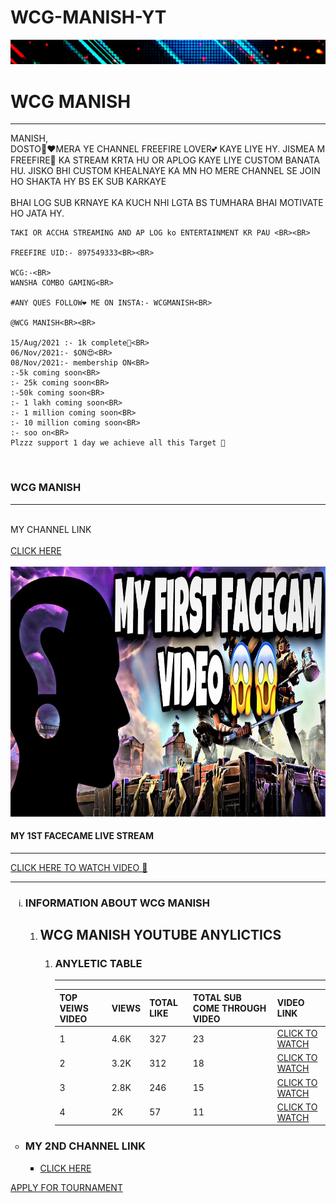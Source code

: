 # WCG-MANISH-YT
 <!-- THIS IS MY FIRST WEB PAGE -->


<!DOCTYPE html>
<html lang="en">

<head>
  <meta charset="UTF-8">
  <meta http-equiv="X-UA-Compatible" content="IE=edge">
  <meta name="viewport" content="width=device-width, initial-scale=1.0">
  <META NAME="DESCRIPTION" CONTENT="THIS IS WCG MANISH WEBSITE">
  <META NAME="KEYWORD" CONTEND="WCG MANISH , WCG MANISH YOUTUBE, WCG MANISH WEBSITE">
  <META ROBERT="ROBERT" CONTENT="INDEX, FOLLOW">
</head>
<body>
  <img SRC="1641976074263.gif" ALT="IMAGE LOADING ERROR"/>
  <P1>
    <H1>WCG MANISH</H1>
    <hr>
    MANISH,
    <BR>
    DOSTO🧍‍❤MERA YE CHANNEL FREEFIRE LOVER💕 KAYE LIYE HY.
    JISMEA M FREEFIRE🌠 KA STREAM KRTA HU OR APLOG KAYE LIYE CUSTOM BANATA HU.
    JISKO BHI CUSTOM KHEALNAYE KA MN HO MERE CHANNEL SE JOIN HO SHAKTA HY BS EK SUB KARKAYE<BR>
    <BR>
    BHAI LOG SUB KRNAYE KA
    KUCH NHI LGTA BS TUMHARA BHAI MOTIVATE HO JATA HY. <BR>

    TAKI OR ACCHA STREAMING AND AP LOG ko ENTERTAINMENT KR PAU <BR><BR>

    FREEFIRE UID:- 897549333<BR><BR>

    WCG:-<BR>
    WANSHA COMBO GAMING<BR>

    #ANY QUES FOLLOW❤️ ME ON INSTA:- WCGMANISH<BR>

    @WCG MANISH<BR><BR>

    15/Aug/2021 :- 1k complete🤩<BR>
    06/Nov/2021:- $ON😍<BR>
    08/Nov/2021:- membership ON<BR>
    :-5k coming soon<BR>
    :- 25k coming soon<BR>
    :-50k coming soon<BR>
    :- 1 lakh coming soon<BR>
    :- 1 million coming soon<BR>
    :- 10 million coming soon<BR>
    :- soo on<BR>
    Plzzz support 1 day we achieve all this Target 💞
  </P1><BR>
  <h3>WCG MANISH</h3>
  <hr>
  <BR>
  MY CHANNEL LINK
  <br>
    <!-- TARGET BLANK MEANS TO OPEN LINK IN NEW CHROME TAB -->
    <BR>
  <a href="https://www.youtube.com/channel/UCCUdaoMd_MDcTmmP-J_rczQ" TARGET="BLANK">CLICK HERE</a>
  <BR>
  <BR>
  <IMG src="maxresdefault.jpg" alt="bsdk net sahi kr" width="600" height="400"/>
  <br>
  <H4>MY 1ST FACECAME LIVE STREAM</H4>
  <hr>
  <A HREF="https://youtu.be/Kvrclk_pyGg" TARGET="BLANK">CLICK HERE TO WATCH VIDEO 💞</A>
  <br>
  <hr>
  <ol type="i">
    <li>
      <H3>INFORMATION ABOUT WCG MANISH</H3>
    </li>
    <ol>
      <LI>
        <H2>WCG MANISH YOUTUBE ANYLICTICS</H2>
      </LI>
      <OL>
        <LI>
          <h3>ANYLETIC TABLE </h3>
          <TAble>
            <THead>
              <TR>
                <th> TOP VEIWS VIDEO</th>
                <hr>
                <TH>VIEWS</TH>
                <TH>TOTAL LIKE </TH>
                <TH>TOTAL SUB COME THROUGH VIDEO</TH>
                <TH>VIDEO LINK</TH>
              </TR>
            </THead>
            <tbody>
              <TR>
                <TD>1</TD>
                <TD>4.6K</TD>
                <TD>327</TD>
                <TD>23</TD>
                <TD><A HREF=https://youtu.be/8iPAAZeF4BA TARGET=BLANK>CLICK TO WATCH</A></TD>
              </TR>
              <TR>
                <TD>2</TD>
                <TD>3.2K</TD>
                <TD>312</TD>
                <TD>18</TD>
                <TD><A HREF=https://youtu.be/21LujXtc0zM TARGET=BLANK>CLICK TO WATCH</A></TD>
              </TR>
              <TR>
                <TD>3</TD>
                <TD>2.8K</TD>
                <TD>246</TD>
                <TD>15</TD>
                <TD><A HREF=https://youtu.be/aANQWny0yGA TARGET=BLANK>CLICK TO WATCH</A></TD>
              </TR>
              <tr>
                <TD>4</TD>
                <td>2K</td>
                <TD>57</TD>
                <tD>11</tD>
                <TD><A HREF=https://youtu.be/OB5cHtEaXQw TARGET="BLANK">CLICK TO WATCH</A></TD>
              </tr>                                                
            </tbody>
          </TAble>
        </LI>
      </OL>
    </ol>
  </ol>
  <UL type="CIRCLE">
    <li>
      <H3>MY 2ND CHANNEL LINK</H3>
    </li>
    <UL type="SQUARE">
      <LI><a HREF="https://www.youtube.com/channel/UClTd_qcrNL2De5p09pMr-vw" target="BLANK">CLICK HERE</a></LI>
    </UL>
  </UL>
  <a href="https://drive.google.com/file/d/1FNb8SsSKQyQcQ2h29Y8agzY1aYcPCmjX/view?usp=drivesdk" target="BLANK">APPLY FOR TOURNAMENT</a>
</body>                                                                                    
